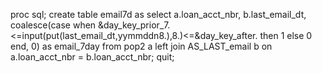 proc sql;
create table email7d as select a.loan_acct_nbr, 
b.last_email_dt,
coalesce(case when &day_key_prior_7.<=input(put(last_email_dt,yymmddn8.),8.)<=&day_key_after. then 1 else 0 end, 0) as email_7day
from pop2 a left join AS_LAST_email b
on a.loan_acct_nbr = b.loan_acct_nbr;
quit;
